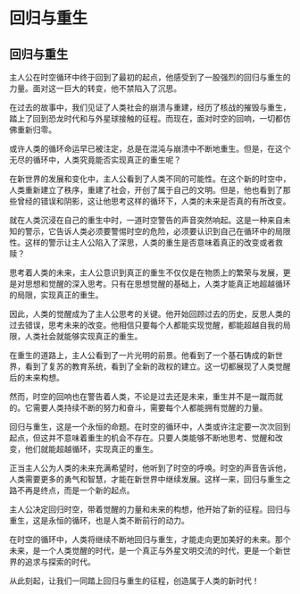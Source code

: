 # 回归与重生


## 回归与重生

主人公在时空循环中终于回到了最初的起点，他感受到了一股强烈的回归与重生的力量。面对这一巨大的转变，他不禁陷入了沉思。

在过去的故事中，我们见证了人类社会的崩溃与重建，经历了核战的摧毁与重生，踏上了回到恐龙时代和与外星球接触的征程。而现在，面对时空的回响，一切都仿佛重新归零。

或许人类的循环命运早已被注定，总是在混沌与崩溃中不断地重生。但是，在这个无尽的循环中，人类究竟能否实现真正的重生呢？

在新世界的发展和变化中，主人公看到了人类不同的可能性。在这个新的时空中，人类重新建立了秩序，重建了社会，开创了属于自己的文明。但是，他也看到了那些曾经的错误和阴影，这让他思考这样的循环下，人类的未来是否真的有所改变。

就在人类沉浸在自己的重生中时，一道时空警告的声音突然响起。这是一种来自未知的警示，它告诉人类必须要警惕时空的危险，必须要认识到自己在循环中的局限性。这样的警示让主人公陷入了深思，人类的重生是否意味着真正的改变或者救赎？

思考着人类的未来，主人公意识到真正的重生不仅仅是在物质上的繁荣与发展，更是对思想和觉醒的深入思考。只有在思想觉醒的基础上，人类才能真正地超越循环的局限，实现真正的重生。

因此，人类的觉醒成为了主人公思考的关键。他开始回顾过去的历史，反思人类的过去错误，思考未来的改变。他相信只要每个人都能实现觉醒，都能超越自我的局限，人类社会就能够实现真正的重生。

在重生的道路上，主人公看到了一片光明的前景。他看到了一个基石铸成的新世界，看到了复苏的教育系统，看到了全新的政权的建立。这一切都展现了人类觉醒后的未来构想。

然而，时空的回响也在警告着人类，不论是过去还是未来，重生并不是一蹴而就的。它需要人类持续不断的努力和奋斗，需要每个人都能拥有觉醒的力量。

回归与重生，这是一个永恒的命题。在时空的循环中，人类或许注定要一次次回到起点，但这并不意味着重生的机会不存在。只要人类能够不断地思考、觉醒和改变，他们就能超越循环，实现真正的重生。

正当主人公为人类的未来充满希望时，他听到了时空的呼唤。时空的声音告诉他，人类需要更多的勇气和智慧，才能在新世界中继续发展。这样一来，回归与重生之路不再是终点，而是一个新的起点。

主人公决定回归时空，带着觉醒的力量和未来的构想，他开始了新的征程。回归与重生，这是永恒的循环，也是人类不断前行的动力。

在时空的循环中，人类将继续不断地回归与重生，才能走向更加美好的未来。那个未来，是一个人类觉醒的时代，是一个真正与外星文明交流的时代，更是一个新世界的追求与探索的时代。

从此刻起，让我们一同踏上回归与重生的征程，创造属于人类的新时代！
